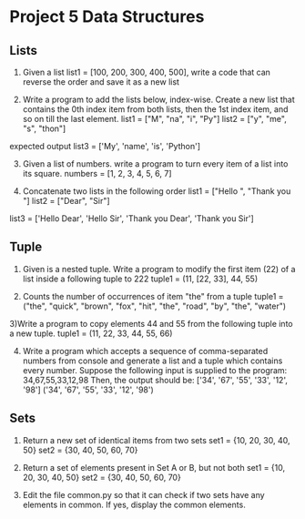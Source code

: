 # Project 5 Data Structures

## Lists

1) Given a list list1 = [100, 200, 300, 400, 500], write a code that can reverse the order and save it as a new list

2) Write a program to add the lists below, index-wise. Create a new list that contains the 0th index item from both lists, then the 1st index item, and so on till the last element.
list1 = ["M", "na", "i", "Py"]
list2 = ["y", "me", "s", "thon"]

expected output
list3 = ['My', 'name', 'is', 'Python']

3) Given a list of numbers. write a program to turn every item of a list into its square.
numbers = [1, 2, 3, 4, 5, 6, 7]

4) Concatenate two lists in the following order
list1 = ["Hello ", "Thank you "]
list2 = ["Dear", "Sir"]

list3 = ['Hello Dear', 'Hello Sir', 'Thank you  Dear', 'Thank you  Sir']

## Tuple

1) Given is a nested tuple. Write a program to modify the first item (22) of a list inside a following tuple to 222
tuple1 = (11, [22, 33], 44, 55)

2) Counts the number of occurrences of item "the" from a tuple
tuple1 = ("the", "quick", "brown", "fox", "hit", "the", "road", "by", "the", "water")

3)Write a program to copy elements 44 and 55 from the following tuple into a new tuple.
tuple1 = (11, 22, 33, 44, 55, 66)

4) Write a program which accepts a sequence of comma-separated numbers from console and generate a list and a tuple which contains every number.
Suppose the following input is supplied to the program:
34,67,55,33,12,98
Then, the output should be:
['34', '67', '55', '33', '12', '98']
('34', '67', '55', '33', '12', '98')

## Sets
1) Return a new set of identical items from two sets
set1 = {10, 20, 30, 40, 50}
set2 = {30, 40, 50, 60, 70}

2) Return a set of elements present in Set A or B, but not both
set1 = {10, 20, 30, 40, 50}
set2 = {30, 40, 50, 60, 70}

3) Edit the file common.py so that it can check if two sets have any elements in common. If yes, display the common elements.
